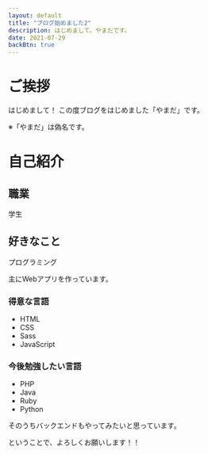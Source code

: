 ```yaml
---
layout: default
title: "ブログ始めました2"
description: はじめまして。やまだです。
date: 2021-07-29
backBtn: true
---
```


# ご挨拶
はじめまして！
この度ブログをはじめました「やまだ」です。

※「やまだ」は偽名です。

# 自己紹介
## 職業
学生
## 好きなこと
プログラミング

主にWebアプリを作っています。
### 得意な言語
- HTML
- CSS
- Sass
- JavaScript


### 今後勉強したい言語
- PHP
- Java
- Ruby
- Python

そのうちバックエンドもやってみたいと思っています。

ということで、よろしくお願いします！！
